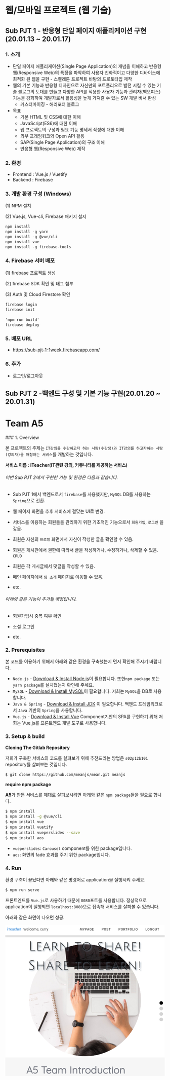 # 웹/모바일 프로젝트 (웹 기술)

## Sub PJT 1 - 반응형 단일 페이지 애플리케이션 구현          (20.01.13 ~ 20.01.17)

### 1. 소개

- 단일 페이지 애플리케이션(Single Page Application)의 개념을 이해하고 반응형 웹(Responsive Web)의 특징을 파악하여 사용자 친화적이고 다양한 디바이스에 최적화 된 웹을 구현 - 스켈레톤 프로젝트 바탕의 프로토타입 제작
- 웹의 기본 기능과 반응형 디자인으로 자신만의 포트폴리오로 발전 시킬 수 있는 기술 블로그의 토대를 만들고 다양한 API를 적용한 사용자 기능과 관리자(백오피스) 기능을 강화하여 개발자로서 활용성을 높게 가져갈 수 있는 SW 개발 비서 완성
  - 커스터마이징 - 해리포터 블로그
- 목표
  - 기본 HTML 및 CSS에 대한 이해
  - JavaScript(ES6)에 대한 이해
  - 웹 프로젝트의 구성과 필요 기능 명세서 작성에 대한 이해
  - 외부 프레임워크와 Open API 활용
  - SAP(Single Page Application)의 구조 이해
  - 반응형 웹(Responsive Web) 제작

### 2. 환경

- Frontend : Vue.js / Vuetify
- Backend : Firebase

### 3. 개발 환경 구성 (Windows)

(1) NPM 설치

(2) Vue.js, Vue-cli, Firebase 패키지 설지

```
npm install
npm install -g yarn
npm install -g @vue/cli
npm install vue
npm install -g firebase-tools
```

### 4. Firebase 서버 배포

(1) firebase 프로젝트 생성

(2) firebase SDK 확인 및 태그 첨부

(3) Auth 및 Cloud Firestore 확인

```
firebase login
firebase init

'npm run build'
firebase deploy
```

### 5. 배포 URL

- https://sub-pjt-1-1week.firebaseapp.com/

### 6. 추가

  - 로그인/로그아웃



## Sub PJT 2 -백엔드 구성 및 기본 기능 구현(20.01.20 ~ 20.01.31)

<h1>Team A5</h1>
### 1. Overview

  본 프로젝트의 주제는 `IT강의를 수강하고자 하는 사람(수강생)과 IT강의를 하고자하는 사람(강의자)을 매칭하는 서비스`를 개발하는 것입니다.



**서비스 이름 : iTeacher(IT관련 강의, 커뮤니티를 제공하는 서비스)**



  <h6>이번 Sub PJT 2에서 구현한 기능 및 환경은 다음과 같습니다.</h6>

- Sub PJT 1에서 백엔드로서 `firebase`를 사용했지만, `MySQL` DB를 사용하는 `Spring`으로 전환.

- 웹 페이지 화면을 추후 서비스에 걸맞는 UI로 변경.

- 서비스를 이용하는 회원들을 관리하기 위한 기초적인 기능으로서 `회원가입`, `로그인` 을 갖음.

- 회원은 자신의 `프로필` 화면에서 자신이 작성한 글을 확인할 수 있음.

- 회원은 게시판에서 권한에 따라서 글을 작성하거나, 수정하거나, 삭제할 수 있음. `CRUD`

- 회원은 각 게시글에서 댓글을 작성할 수 있음.

- 메인 페이지에서 `팀 소개` 페이지로 이동할 수 있음.

- etc.




<h6> 아래와 같은 기능이 추가될 예정입니다.</h6>

- 회원가입시 중복 여부 확인

- 소셜 로그인

- etc.

  

### 2. Prerequisites

 본 코드를 이용하기 위해서 아래와 같은 환경을 구축했는지 먼저 확인해 주시기 바랍니다. 

- `Node.js` - [Download & Install Node.js](https://nodejs.org/en/download/)이 필요합니다.  또한`npm package` 또는 `yarn package`를 설치했는지 확인해 주세요.
- `MySQL` - [Download & Install MySQL](https://www.mysql.com/downloads/)이 필요합니다. 저희는 `MySQL`을 DB로 사용합니다.
- `Java & Spring` - [Download & Install JDK](https://www.oracle.com/technetwork/java/javase/downloads/index.html) 이 필요합니다. 백엔드 프레임워크로서 `Java` 기반의 `Spring`을 사용합니다.
- `Vue.js` - [Download & Install Vue](https://vuejs.org/v2/guide/installation.html) Component기반의 SPA를 구현하기 위해 저희는 Vue.js를 프론트엔드 개발 도구로 사용합니다.



### 3. Setup & build

**Cloning The Gitlab Repository**

저희가 구축한 서비스의 코드를 살펴보기 위해 추천드리는 방법은 `s02p12b101` repository를 살펴보는 것입니다.

```bash
$ git clone https://github.com/meanjs/mean.git meanjs
```



**require npm package**

**A5**가 만든 서비스를 제대로 살펴보시려면 아래와 같은 `npm package`들을 필요로 합니다.

```bash
$ npm install
$ npm install -g @vue/cli
$ npm install vue
$ npm install vuetify
$ npm install vueperslides --save
$ npm install aos
```

- `vueperslides`: `Carousel` component를 위한 package입니다.
- `aos`: 화면의 fade 효과를 주기 위한 package입니다. 



### 4. Run

 환경 구축이 끝났다면 아래와 같은 명령어로 application을 실행시켜 주세요.

```bash
$ npm run serve
```

 프론트엔드를 `Vue.js`로 사용하기 때문에 `8080`포트를 사용합니다. 정상적으로 application이 실행되면 `localhost:8080`으로 접속해 서비스를 살펴볼 수 있습니다.

아래와 같은 화면이 나오면 성공.

![main](./images/main.PNG)

